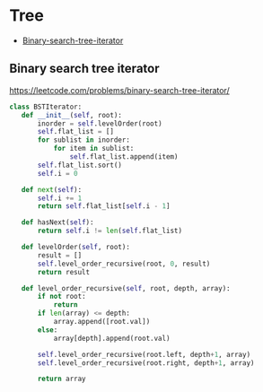  # Tree

+ [Binary-search-tree-iterator](#binary-search-tree-iterator)

 ## Binary search tree iterator

 https://leetcode.com/problems/binary-search-tree-iterator/ 

 ```python
class BSTIterator:
    def __init__(self, root):
        inorder = self.levelOrder(root)
        self.flat_list = []
        for sublist in inorder:
            for item in sublist:
                self.flat_list.append(item)
        self.flat_list.sort()
        self.i = 0

    def next(self):
        self.i += 1
        return self.flat_list[self.i - 1]

    def hasNext(self):
        return self.i != len(self.flat_list)

    def levelOrder(self, root):
        result = []
        self.level_order_recursive(root, 0, result)
        return result

    def level_order_recursive(self, root, depth, array):
        if not root:
            return
        if len(array) <= depth:
            array.append([root.val])
        else:
            array[depth].append(root.val)

        self.level_order_recursive(root.left, depth+1, array)
        self.level_order_recursive(root.right, depth+1, array)

        return array

 ```